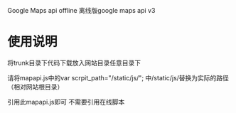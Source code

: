 Google Maps api offline
离线版google maps api v3


# 使用说明 #
将trunk目录下代码下载放入网站目录任意目录下

请将mapapi.js中的var scrpit\_path="/static/js/"; 中/static/js/替换为实际的路径（相对网站根目录）

引用此mapapi.js即可 不需要引用在线脚本
